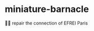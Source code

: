 # miniature-barnacle



<!DOCTYPE html><html><head><meta http-equiv="Content-Type" content="text/html; charset=UTF-8"><link rel="stylesheet" type="text/css" id="u0" href="https://fr.rakko.tools/tools/129/lib/tinymce/skins/ui/oxide/content.min.css"><link rel="stylesheet" type="text/css" id="u1" href="https://fr.rakko.tools/tools/129/lib/tinymce/skins/content/default/content.min.css"></head><body id="tinymce" class="mce-content-body " data-id="content" contenteditable="true" spellcheck="false"><p>🔧📡 repair the connection of EFREI Paris</p></body></html>

